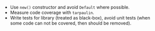 - Use `new()` constructor and avoid `Default` where possible.
- Measure code coverage with `tarpaulin`.
- Write tests for library (treated as black-box), avoid unit tests (when some code can not be covered, then should be removed).
